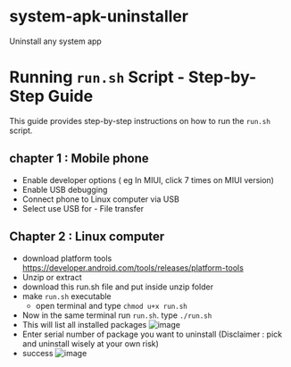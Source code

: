 # system-apk-uninstaller
Uninstall any system app

# Running `run.sh` Script - Step-by-Step Guide

This guide provides step-by-step instructions on how to run the `run.sh` script.
## chapter 1 : Mobile phone
* Enable developer options ( eg In MIUI, click 7 times on MIUI version)
* Enable USB debugging
* Connect phone to Linux computer via USB
* Select use USB for - File transfer

## Chapter 2 : Linux computer
* download platform tools https://developer.android.com/tools/releases/platform-tools
* Unzip or extract
* download this run.sh file and put inside unzip folder
* make `run.sh` executable
  * open terminal and type `chmod u+x run.sh`
* Now in the same terminal run `run.sh`. type `./run.sh`
* This will list all installed packages
   ![image](https://github.com/CoreManish/system-apk-uninstaller/assets/72579593/927caab9-cdd7-4f14-b53f-b2f9867a3815)
* Enter serial number of package you want to uninstall (Disclaimer : pick and uninstall wisely at your own risk)
* success
  ![image](https://github.com/CoreManish/system-apk-uninstaller/assets/72579593/2765dbe3-bae8-4a4a-8136-c0d67549ab2c)

